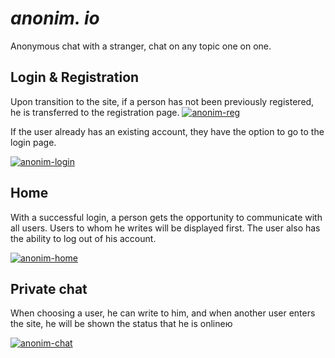 
# _anonim. io_

Anonymous chat with a stranger, chat on any topic one on one.

##  Login & Registration
Upon transition to the site, if a person has not been previously registered, he is transferred to the registration page.
<a href="https://ibb.co/CnBQD7D"><img src="https://i.ibb.co/wKy4jWj/anonim-reg.png" alt="anonim-reg" border="0"></a>

If the user already has an existing account, they have the option to go to the login page.

<a href="https://ibb.co/PW1FDh8"><img src="https://i.ibb.co/c82kYFd/anonim-login.png" alt="anonim-login" border="0"></a>

## Home
With a successful login, a person gets the opportunity to communicate with all users. Users to whom he writes will be displayed first.
The user also has the ability to log out of his account.

<a href="https://ibb.co/2kbygVC"><img src="https://i.ibb.co/YLr3pn1/anonim-home.png" alt="anonim-home" border="0"></a>

## Private chat
When choosing a user, he can write to him, and when another user enters the site, he will be shown the status that he is onlineю

<a href="https://ibb.co/QJX9wFg"><img src="https://i.ibb.co/L0vS7zF/anonim-chat.png" alt="anonim-chat" border="0"></a>

